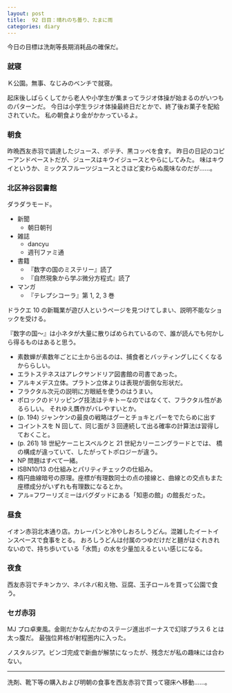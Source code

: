 ```yaml
---
layout: post
title:  92 日目：晴れのち曇り、たまに雨
categories: diary
---
```


今日の目標は洗剤等長期消耗品の確保だ。

### 就寝

Ｋ公園。無事、なじみのベンチで就寝。

起床後しばらくしてから老人や小学生が集まってラジオ体操が始まるのがいつものパターンだ。
今日は小学生ラジオ体操最終日だとかで、終了後お菓子を配給されていた。
私の朝食より金がかかっているよ。

### 朝食

昨晩西友赤羽で調達したジュース、ポテチ、黒コッペを食す。
昨日の日記のコピーアンドペーストだが、ジュースはキウイジュースとやらにしてみた。
味はキウイというか、ミックスフルーツジュースとさほど変わらぬ風味なのだが……。

### 北区神谷図書館

ダラダラモード。

* 新聞
  * 朝日朝刊
* 雑誌
  * dancyu
  * 週刊ファミ通
* 書籍
  * 『数字の国のミステリー』読了
  * 『自然現象から学ぶ微分方程式』読了
* マンガ
  * 『テレプシコーラ』第 1, 2, 3 巻

ドラクエ 10 の新職業が遊び人というページを見つけてしまい、説明不能なショックを受ける。

『数字の国～』は小ネタが大量に散りばめられているので、誰が読んでも何かしら得るものはあると思う。
* 素数蝉が素数年ごとに土から出るのは、捕食者とバッティングしにくくなるかららしい。
* エラトステネスはアレクサンドリア図書館の司書であった。
* アルキメデス立体。プラトン立体よりは表現が面倒な形状だ。
* フラクタル次元の説明に方眼紙を使うのはうまい。
* ポロックのドリッピング技法はテキトーなのではなくて、フラクタル性があるらしい。
  それゆえ贋作がバレやすいとか。
* (p. 194) ジャンケンの最良の戦略はグーとチョキとパーをでたらめに出す
* コイントスを N 回して、同じ面が 3 回連続して出る確率の計算法は習得しておくこと。
* (p. 261) 18 世紀ケーニヒスベルクと 21 世紀カリーニングラードとでは、
  橋の構成が違っていて、したがってトポロジーが違う。
* NP 問題はすべて一緒。
* ISBN10/13 の仕組みとパリティチェックの仕組み。
* 楕円曲線暗号の原理。座標が有理数同士の点の接線と、曲線との交点もまた座標成分がいずれも有理数になるとか。
* アル=フワーリズミーはバグダッドにある「知恵の館」の館長だった。

### 昼食

イオン赤羽北本通り店。カレーパンと冷やしおろしうどん。混雑したイートインスペースで食事をとる。
おろしうどんは付属のつゆだけだと麺がほぐれきれないので、持ち歩いている「水筒」の水を少量加えるといい感じになる。

### 夜食

西友赤羽でチキンカツ、ネバネバ和え物、豆腐、玉子ロールを買って公園で食う。

### セガ赤羽

MJ プロ卓東風。金剛だかなんだかのステージ進出ボーナスで幻球プラス 6 とは太っ腹だ。
最強位昇格が射程圏内に入った。

ノスタルジア。ビンゴ完成で新曲が解禁になったが、残念だが私の趣味には合わない。

----

洗剤、靴下等の購入および明朝の食事を西友赤羽で買って寝床へ移動……。
